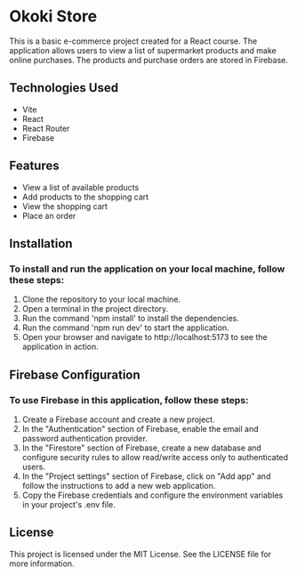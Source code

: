 # Okoki Store
This is a basic e-commerce project created for a React course. The application allows users to view a list of supermarket products and make online purchases. The products and purchase orders are stored in Firebase.

## Technologies Used
- Vite
- React
- React Router
- Firebase

## Features
- View a list of available products
- Add products to the shopping cart
- View the shopping cart
- Place an order

## Installation

### To install and run the application on your local machine, follow these steps:

1. Clone the repository to your local machine.
2. Open a terminal in the project directory.
3. Run the command 'npm install' to install the dependencies.
4. Run the command 'npm run dev' to start the application.
5. Open your browser and navigate to http://localhost:5173 to see the application in action.

## Firebase Configuration

### To use Firebase in this application, follow these steps:

1. Create a Firebase account and create a new project.
2. In the "Authentication" section of Firebase, enable the email and password authentication provider.
4. In the "Firestore" section of Firebase, create a new database and configure security rules to allow read/write access only to authenticated users.
5. In the "Project settings" section of Firebase, click on "Add app" and follow the instructions to add a new web application.
6. Copy the Firebase credentials and configure the environment variables in your project's .env file.

## License
This project is licensed under the MIT License. See the LICENSE file for more information.